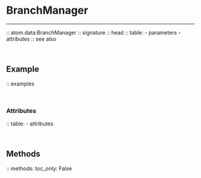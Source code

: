 # BranchManager
---------------

:: atom.data:BranchManager
    :: signature
    :: head
    :: table:
        - parameters
        - attributes
    :: see also

<br>

## Example

:: examples

<br>

### Attributes

:: table:
    - attributes

<br>

## Methods

:: methods:
    toc_only: False
